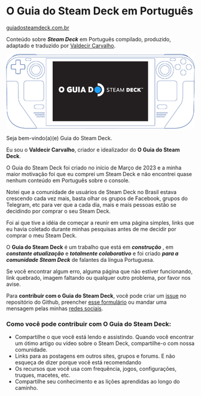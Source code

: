 # O Guia do Steam Deck em Português
[guiadosteamdeck.com.br](https://guiadosteamdeck.com.br/)

Conteúdo sobre **_Steam Deck_** em Português compilado, produzido, adaptado e traduzido por [Valdecir Carvalho](https://iamval.me).

[![O Guia do Steam Deck](o-guia-do-steam-deck.png)](https://guiadosteamdeck.com.br/)

Seja bem-vindo(a)(e) Guia do Steam Deck. 

Eu sou o **Valdecir Carvalho**, criador e idealizador do **O Guia do Steam Deck**. 

O Guia do Steam Deck foi criado no início de Março de 2023 e a minha maior motivação foi que eu comprei um Steam Deck e não encontrei quase nenhum conteúdo em Português sobre o console. 

Notei que a comunidade de usuários de Steam Deck no Brasil estava crescendo cada vez mais, basta olhar os grupos de Facebook, grupos do Telegram, etc para ver que a cada dia, mais e mais pessoas estão se decidindo por comprar o seu Steam Deck.

Foi ai que tive a idéia de começar a reunir em uma página simples, links que eu havia coletado durante minhas pesquisas antes de me decidir por comprar o meu Steam Deck. 

O **Guia do Steam Deck** é um trabalho que está em _**construção**_ , em _**constante atualização**_ e _**totalmente colaborativo**_ e foi criado _**para a comunidade Steam Deck**_  de falantes da língua Portuguesa.

Se você encontrar algum erro, alguma página que não estiver funcionando, link quebrado, imagem faltando ou qualquer outro problema, por favor nos avise.

Para **contribuir com o Guia do Steam Deck**, você pode criar um [issue](https://github.com/valdecircarvalho/guia-do-steam-deck/issues) no repositório do Github, preencher [esse formulário](https://forms.gle/PA2i5HFoY5pu5JBL6) ou mandar uma mensagem pelas minhas [redes sociais](https://iamval.me).

### Como você pode contribuir com O Guia do Steam Deck:

- Compartilhe o que você está lendo e assistindo. Quando você encontrar um ótimo artigo ou vídeo sobre o Steam Deck, compartilhe-o com nossa comunidade.
- Links para as postagens em outros sites, grupos e forums. E não esqueça de dizer porque você está recomendando
- Os recursos que você usa com frequência, jogos, configurações, truques, macetes, etc.
- Compartilhe seu conhecimento e as lições aprendidas ao longo do caminho.

